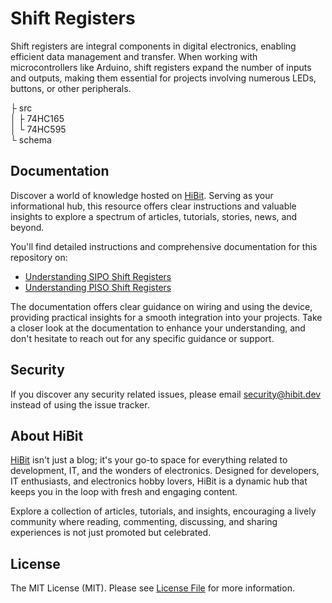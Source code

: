 # Shift Registers
Shift registers are integral components in digital electronics, enabling efficient data management and transfer. When working with microcontrollers like Arduino, shift registers expand the number of inputs and outputs, making them essential for projects involving numerous LEDs, buttons, or other peripherals.  

├ src  
│  ├ 74HC165  
│  └ 74HC595  
└ schema  

## Documentation
Discover a world of knowledge hosted on [HiBit](https://www.hibit.dev). Serving as your informational hub, this resource offers clear instructions and valuable insights to explore a spectrum of articles, tutorials, stories, news, and beyond.  

You'll find detailed instructions and comprehensive documentation for this repository on:
- [Understanding SIPO Shift Registers](https://www.hibit.dev/posts/197/understanding-sipo-shift-registers)
- [Understanding PISO Shift Registers](https://www.hibit.dev/posts/200/understanding-piso-shift-registers)

The documentation offers clear guidance on wiring and using the device, providing practical insights for a smooth integration into your projects. Take a closer look at the documentation to enhance your understanding, and don't hesitate to reach out for any specific guidance or support.

## Security
If you discover any security related issues, please email security@hibit.dev instead of using the issue tracker.

## About HiBit
[HiBit](https://www.hibit.dev) isn't just a blog; it's your go-to space for everything related to development, IT, and the wonders of electronics. Designed for developers, IT enthusiasts, and electronics hobby lovers, HiBit is a dynamic hub that keeps you in the loop with fresh and engaging content.  

Explore a collection of articles, tutorials, and insights, encouraging a lively community where reading, commenting, discussing, and sharing experiences is not just promoted but celebrated.

## License
The MIT License (MIT). Please see [License File](LICENSE) for more information.
